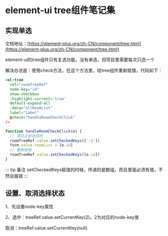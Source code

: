 # element-ui tree组件笔记集

## 实现单选

文档地址：[https://element-plus.org/zh-CN/component/tree.html](https://element-plus.org/zh-CN/component/tree.html)

element-ui的tree组件只有复选功能，没有单选，但项目里需要每次只选一个

解决办法是：使用check方法，在这个方法里，给tree组件重新赋值，代码如下：

```html
<el-tree
  ref="roomTreeRef"
  node-key="id"
  show-checkbox
  :highlight-current='true'
  default-expand-all
  :data="allRoomList"
  label="label"
  @check="handleRoomCheckClick"
/>              
```
```js
function handleRoomCheckClick(e) {
  // 清空之前选择的
  roomTreeRef.value.setCheckedKeys(['-1'])
  form.value.roomList = [e.id]
  // 重新赋值
  roomTreeRef.value.setCheckedKeys([e.id])
}
```

::: tip 备注
setCheckedKeys赋值的时候，传递的是数组，而且里面必须有值，不然会报错
:::

## 设置、取消选择状态

1、先设置node-key属性

2、选中：treeRef.value.setCurrentKey(2)。2为对应的node-key值

取消：treeRef.value.setCurrentKey(null)
